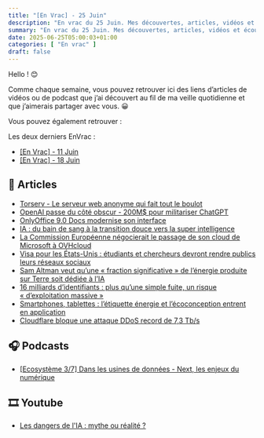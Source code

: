 ```yaml
---
title: "[En Vrac] - 25 Juin"
description: "En vrac du 25 Juin. Mes découvertes, articles, vidéos et écoute qui m'ont intéressé et que je veux partager."
summary: "En vrac du 25 Juin. Mes découvertes, articles, vidéos et écoute qui m'ont intéressé et que je veux partager."
date: 2025-06-25T05:00:03+01:00
categories: [ "En vrac" ]
draft: false
---
```


Hello ! 😊

Comme chaque semaine, vous pouvez retrouver ici des liens d’articles de vidéos ou de podcast que j’ai découvert au fil de ma veille quotidienne et que j’aimerais partager avec vous. 😀

Vous pouvez également retrouver :

Les deux derniers EnVrac :
  - [[En Vrac] - 11 Juin](https://blog.victorprouff.fr/en-vracs/2025-06-11-envrac/)
  - [[En Vrac] - 18 Juin](https://blog.victorprouff.fr/en-vracs/2025-06-18-envrac/)

## 📖 Articles
- [Torserv - Le serveur web anonyme qui fait tout le boulot](https://korben.info/torserv-serveur-web-anonyme-tor-zero-config.html)
- [OpenAI passe du côté obscur - 200M$ pour militariser ChatGPT](https://korben.info/openai-pentagone-contrat-militaire.html)
- [OnlyOffice 9.0 Docs modernise son interface](https://next.ink/brief_article/onlyoffice-9-0-docs-modernise-son-interface/)
- [IA : du bain de sang à la transition douce vers la super intelligence](https://www.standblog.org/blog/post/2025/06/19/IA-bain-de-sang-et-douceur)
- [La Commission Européenne négocierait le passage de son cloud de Microsoft à OVHcloud](https://next.ink/189030/la-commission-europeenne-negocierait-le-passage-de-son-cloud-de-microsoft-a-ovhcloud/)
- [Visa pour les États-Unis : étudiants et chercheurs devront rendre publics leurs réseaux sociaux](https://next.ink/brief_article/visa-pour-les-etats-unis-etudiants-et-chercheurs-devront-rendre-publics-leurs-reseaux-sociaux/)
- [Sam Altman veut qu’une « fraction significative » de l’énergie produite sur Terre soit dédiée à l’IA](https://next.ink/brief_article/sam-altman-veut-quune-fraction-significative-de-lenergie-produite-sur-terre-soit-dediee-a-lia/)
- [16 milliards d’identifiants : plus qu’une simple fuite, un risque « d’exploitation massive »](https://next.ink/189149/16-milliards-didentifiants-plus-quune-simple-fuite-un-risque-dexploitation-massive/)
- [Smartphones, tablettes : l’étiquette énergie et l’écoconception entrent en application](https://next.ink/189210/smartphones-tablettes-letiquette-energie-et-lecoconception-entrent-en-application/)
- [Cloudflare bloque une attaque DDoS record de 7,3 Tb/s](https://korben.info/cloudflare-bloque-attaque-ddos-record-7-3-tbps.html)
## 🎧 Podcasts
- [[Ecosystème 3/7] Dans les usines de données - Next, les enjeux du numérique](https://open.spotify.com/episode/6r07HrUNBp5lWOaywsRpPt)
## 🎞️ Youtube
- [Les dangers de l'IA : mythe ou réalité ?](https://www.youtube.com/watch?v=mbhgCJXQ-gg&t=604s)
